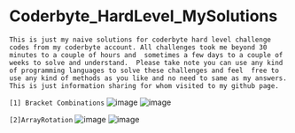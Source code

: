 # Coderbyte_HardLevel_MySolutions

`This is just my naive solutions for coderbyte hard level challenge codes from my coderbyte account. All challenges took me beyond 30 minutes to a couple of hours and 
 sometimes a few days to a couple of weeks to solve and understand.  Please take note you can use any kind of programming languages to solve these challenges and feel 
 free to use any kind of methods as you like and no need to same as my answers.
 This is just information sharing for whom visited to my github page. `


`[1] Bracket Combinations`
![image](https://github.com/Thein-Naing/Coderbyte_HardLevel_MySolutions/assets/117463446/e6a8da4d-52cf-464b-b809-e1440d9bb767)
![image](https://github.com/Thein-Naing/Coderbyte_HardLevel_MySolutions/assets/117463446/2dd3092c-f894-4c1f-a21a-d4bd4ec373e5)

`[2]ArrayRotation`
![image](https://github.com/Thein-Naing/Coderbyte_HardLevel_MySolutions/assets/117463446/2a62b03c-4ebb-4db0-9886-6f5b9211704e)
![image](https://github.com/Thein-Naing/Coderbyte_HardLevel_MySolutions/assets/117463446/1e47371b-1c48-48b4-aaeb-c5ed1747abb8)



